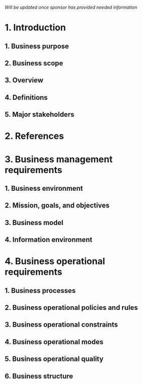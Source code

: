_Will be updated once sponsor has provided needed information_

# 1. Introduction
## 1. Business purpose
## 2. Business scope
## 3. Overview
## 4. Definitions 
## 5. Major stakeholders 
# 2. References
# 3. Business management requirements
## 1. Business environment
## 2. Mission, goals, and objectives
## 3. Business model
## 4. Information environment
# 4. Business operational requirements
## 1. Business processes
## 2. Business operational policies and rules
## 3. Business operational constraints
## 4. Business operational modes
## 5. Business operational quality
## 6. Business structure
